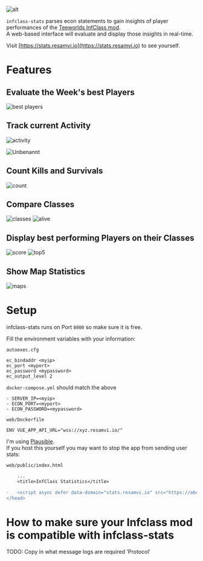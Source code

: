 ![alt](https://raw.githubusercontent.com/ResamVi/infclass-stats/master/web/src/assets/bg.png)

`infclass-stats` parses econ statements to gain insights of player performances of the [Teeworlds InfClass mod](https://github.com/yavl/teeworlds-infclassR).  
A web-based interface will evaluate and display those insights in real-time.

Visit [https://stats.resamvi.io](https://stats.resamvi.io) to see yourself.

# Features

## Evaluate the Week's best Players 

![best players](https://user-images.githubusercontent.com/6261556/68749753-095b5000-05ff-11ea-9241-48daef0b3dc9.PNG)


## Track current Activity

![activity](https://user-images.githubusercontent.com/6261556/68749901-458eb080-05ff-11ea-807f-8924013400c0.PNG)

![Unbenannt](https://user-images.githubusercontent.com/6261556/68750012-7c64c680-05ff-11ea-9a29-bbb4c50a2808.PNG)


## Count Kills and Survivals

![count](https://user-images.githubusercontent.com/6261556/68749970-68b96000-05ff-11ea-95d3-6045f1aa58c7.PNG)

## Compare Classes

![classes](https://user-images.githubusercontent.com/6261556/68750201-c8b00680-05ff-11ea-91fa-a84f349f6172.PNG)
![alive](https://user-images.githubusercontent.com/6261556/68750336-fe54ef80-05ff-11ea-8f73-5e6232817f3d.PNG)


## Display best performing Players on their Classes

![score](https://user-images.githubusercontent.com/6261556/68750444-28a6ad00-0600-11ea-85ab-5686396ec8d5.PNG)
![top5](https://user-images.githubusercontent.com/6261556/68750481-38be8c80-0600-11ea-90c4-81b7584a7a80.PNG)

## Show Map Statistics

![maps](https://user-images.githubusercontent.com/6261556/68750567-5e4b9600-0600-11ea-88b5-693e988caa84.PNG)


# Setup

infclass-stats runs on Port `8000` so make sure it is free.

Fill the environment variables with your information:

`autoexec.cfg`
```
ec_bindaddr <myip>
ec_port <myport>
ec_password <mypassword>
ec_output_level 2
```

`docker-compose.yml` should match the above
```
- SERVER_IP=<myip>
- ECON_PORT=<myport>
- ECON_PASSWORD=<mypassword>
```

`web/Dockerfile`
```
ENV VUE_APP_API_URL="wss://xyz.resamvi.io/"
```

I'm using [Plausible](https://plausible.io/).  
If you host this yourself you may want to stop the app from sending user stats:

`web/public/index.html`
```diff
    ...
    <title>InfClass Statistics</title>

-   <script async defer data-domain="stats.resamvi.io" src="https://abc.resamvi.io/js/pls.js"></script>
</head>
```


# How to make sure your Infclass mod is compatible with infclass-stats

TODO: Copy in what message logs are required 'Protocol'